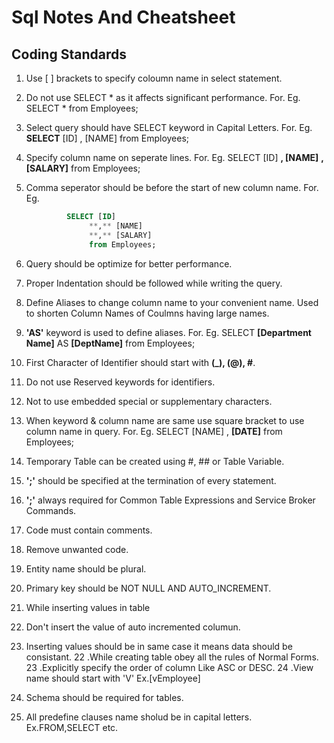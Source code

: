# Sql Notes And Cheatsheet 

## Coding Standards
1. Use [ ] brackets to specify coloumn name in select statement.
2. Do not use SELECT * as it affects significant performance.
   For. Eg. SELECT * from Employees;
3. Select query should have SELECT keyword in Capital Letters.
   For. Eg. **SELECT** [ID]
                      , [NAME]
                 from Employees;
4. Specify column name on seperate lines.
   For. Eg. SELECT [ID]
                 **, [NAME]**
                 **, [SALARY]**
                 from Employees;
5. Comma seperator should be before the start of new column name.
   For. Eg. 
   ```sql
            SELECT [ID]
                 **,** [NAME]
                 **,** [SALARY]
                 from Employees;
    ```
6. Query should be optimize for better performance.
7. Proper Indentation should be followed while writing the query.
8. Define Aliases to change column name to your convenient name. Used to shorten Column Names of Coulmns having large names.
9. **'AS'** keyword is used to define aliases.
   For. Eg. SELECT **[Department Name]** AS **[DeptName]**
                   from Employees;
10. First Character of Identifier should start with **(_), (@), #**.
11. Do not use Reserved keywords for identifiers.
12. Not to use embedded special or supplementary characters.
13. When keyword & column name are same use square bracket to use column name in query.
    For. Eg. SELECT [NAME]
                   , **[DATE]** 
                   from Employees;
14. Temporary Table can be created using #, ## or Table Variable.
15. **';'** should be specified at the termination of every statement.
16. **';'** always required for Common Table Expressions and Service Broker Commands.
17. Code must contain comments.
18. Remove unwanted code.
19. Entity name should be plural.
20. Primary key should be NOT NULL  AND AUTO_INCREMENT.
21. While inserting values in table 
   1. Don't insert the value of auto incremented columun.
   2. Inserting values should be in same case it means data should be consistant.
22 .While creating table obey all the rules of Normal Forms.
23 .Explicitly specify the order of column Like ASC or DESC.
24 .View name should start with 'V'
    Ex.[vEmployee]
   
25. Schema should be required for tables.
26. All predefine clauses name sholud be in capital letters.
    Ex.FROM,SELECT etc.
   
